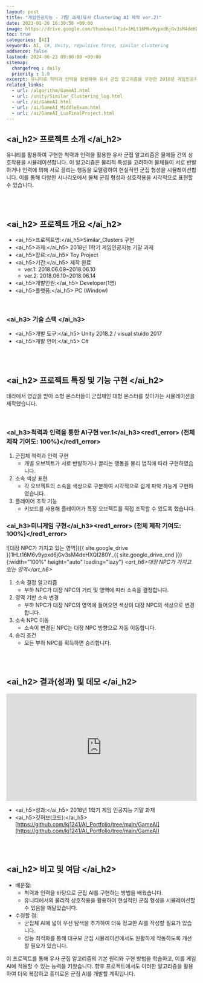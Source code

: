 ```yaml
---
layout: post
title: "게임인공지능 - 기말 과제(유사 Clustering AI 제작 ver.2)"
date: 2023-01-26 16:30:56 +09:00
image: https://drive.google.com/thumbnail?id=1HLt16M6v9ypxd6jGv3sM4deHXQI280Y_
toc: true
categories: [AI]
keywords: AI, c#, Unity, repulsive force, similar clustering
addsence: false
lastmod: 2024-06-23 09:00:00 +09:00
sitemap:
  changefreq : daily
  priority : 1.0
excerpt: 유니티로 척력과 인력을 활용하여 유사 군집 알고리즘을 구현한 2018년 게임인공지능 프로젝트입니다.
related_links:
  - url: /algorithm/GameAI.html
  - url: /unity/Similar_Clustering_log.html
  - url: /ai/GameAI.html
  - url: /ai/GameAI_MiddleExam.html
  - url: /ai/GameAI_LuaFinalProject.html
---
```


## <ai_h2> 프로젝트 소개 </ai_h2>

유니티를 활용하여 구현한 척력과 인력을 활용한 유사 군집 알고리즘은 물체들 간의 상호작용을 시뮬레이션합니다. 이 알고리즘은 물리적 특성을 고려하여 물체들이 서로 반발하거나 인력에 의해 서로 끌리는 행동을 모델링하여 현실적인 군집 형성을 시뮬레이션합니다. 이를 통해 다양한 시나리오에서 물체 군집 형성과 상호작용을 시각적으로 표현할 수 있습니다.

<br>
<br>

## <ai_h2> 프로젝트 개요 </ai_h2>

- <span><ai_h5>프로젝트명:</ai_h5>Similar_Clusters 구현</span>
- <span><ai_h5>과제:</ai_h5> 2018년 1학기 게임인공지능 기말 과제</span>
- <span><ai_h5>장르:</ai_h5> Toy Project</span>
- <span><ai_h5>기간:</ai_h5> 제작 완료</span>
    - ver.1: 2018.06.09~2018.06.10
    - ver.2: 2018.06.10~2018.06.14
- <span><ai_h5>개발인원:</ai_h5> Developer(1명)</span>
- <span><ai_h5>플랫폼:</ai_h5> PC (Window)</span>

<br>

### <ai_h3> 기술 스택 </ai_h3>

- <span><ai_h5>개발 도구:</ai_h5> Unity 2018.2 / visual stuido 2017 </span>
- <span><ai_h5>개발 언어:</ai_h5> C# </span>

<br>
<br>

## <ai_h2> 프로젝트 특징 및 기능 구현 </ai_h2>

테라에서 영감을 받아 소형 몬스터들이 군집체인 대형 몬스터를 찾아가는 시뮬레이션을 제작했습니다.

<br>

### <ai_h3>척력과 인력을 통한 AI구현 ver.1</ai_h3><red1_error> (전체 제작 기여도: 100%)</red1_error>

1. 군집체 척력과 인력 구현
    - 개별 오브젝트가 서로 반발하거나 끌리는 행동을 물리 법칙에 따라 구현하였습니다.
2. 소속 색상 표현
    - 각 오브젝트의 소속을 색상으로 구분하여 시각적으로 쉽게 파악 가능게 구현하였습니다.
3. 플레이어 조작 기능
    - 키보드를 사용해 플레이어가 특정 오브젝트를 직접 조작할 수 있도록 했습니다.


### <ai_h3>미니게임 구현</ai_h3><red1_error> (전체 제작 기여도: 100%)</red1_error>

![대장 NPC가 가지고 있는 영역]({{ site.google_drive }}1HLt16M6v9ypxd6jGv3sM4deHXQI280Y_{{ site.google_drive_end }}){:width="100%" height="auto" loading="lazy"}
*<art_h6>대장 NPC가 가지고 있는 영역</art_h6>* 


1. 소속 결정 알고리즘
    - 부하 NPC가 대장 NPC의 거리 및 영역에 따라 소속을 결정합니다.
2. 영역 기반 소속 변경
    - 부하 NPC가 대장 NPC의 영역에 들어오면 색상이 대장 NPC의 색상으로 변경합니다.
3. 소속 NPC 이동
    - 소속이 변경된 NPC는 대장 NPC 방향으로 자동 이동합니다.
4. 승리 조건
    - 모든 부하 NPC를 획득하면 승리합니다.


<br>
<br>

## <ai_h2> 결과(성과) 및 데모 </ai_h2>

<iframe width="100%" style="aspect-ratio:16/9" src="https://www.youtube.com/embed/Spt5XdKhHHE" title="유사 Clustering 군집 AI 제작" frameborder="0" allow="accelerometer; autoplay; clipboard-write; encrypted-media; gyroscope; picture-in-picture; web-share" allowfullscreen></iframe>

- <span><ai_h5>성과:</ai_h5> 2018년 1학기 게임 인공지능 기말 과제 </span>
- <span><ai_h5>깃허브(코드):</ai_h5> [https://github.com/kj1241/AI_Portfolio/tree/main/GameAI](https://github.com/kj1241/AI_Portfolio/tree/main/GameAI)</span>

<br>
<br>

## <ai_h2> 비고 및 여담 </ai_h2>

- 배운점:
    - 척력과 인력을 바탕으로 군집 AI를 구현하는 방법을 배웠습니다.
    - 유니티에서의 물리적 상호작용을 활용하여 현실적인 군집 형성을 시뮬레이션할 수 있음을 깨달았습니다.
- 수정할 점:
    - 군집체 AI에 넓이 우선 탐색을 추가하여 더욱 정교한 AI를 작성할 필요가 있습니다.
    - 성능 최적화를 통해 대규모 군집 시뮬레이션에서도 원활하게 작동하도록 개선할 필요가 있습니다.

이 프로젝트를 통해 유사 군집 알고리즘의 기본 원리와 구현 방법을 학습하고, 이를 게임 AI에 적용할 수 있는 능력을 키웠습니다. 향후 프로젝트에서도 이러한 알고리즘을 활용하여 더욱 복잡하고 흥미로운 군집 AI를 개발할 계획입니다.

